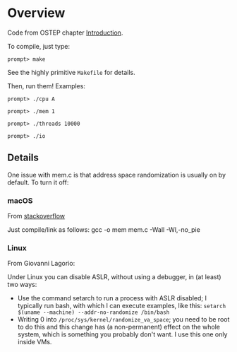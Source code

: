# Overview

Code from OSTEP chapter [Introduction](http://pages.cs.wisc.edu/~remzi/OSTEP/intro.pdf).

To compile, just type:

```
prompt> make
```

See the highly primitive `Makefile` for details.

Then, run them! Examples:

```
prompt> ./cpu A
```

```
prompt> ./mem 1
```

```
prompt> ./threads 10000
```

```
prompt> ./io
```

## Details

One issue with mem.c is that address space randomization is usually on by
default. To turn it off:

### macOS

From [stackoverflow](http://stackoverflow.com/questions/23897963/documented-way-to-disable-aslr-on-os-x)

Just compile/link as follows:
gcc -o mem mem.c -Wall -Wl,-no_pie

### Linux

From Giovanni Lagorio:

Under Linux you can disable ASLR, without using a debugger, in (at least) two ways:

- Use the command setarch to run a process with ASLR disabled; I typically run
  bash, with which I can execute examples, like this:
  `setarch $(uname --machine) --addr-no-randomize /bin/bash`
- Writing 0 into `/proc/sys/kernel/randomize_va_space`; you need to be
  root to do this and this change has (a non-permanent) effect on the
  whole system, which is something you probably don't want. I use this
  one only inside VMs.
